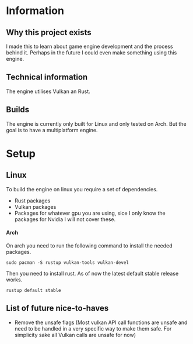# Information
## Why this project exists
I made this to learn about game engine development and the process behind it. Perhaps in the future I could even make something using this engine.

## Technical information
The engine utilises Vulkan an Rust.

## Builds
The engine is currently only built for Linux and only tested on Arch. But the goal is to have a multiplatform engine.

# Setup
## Linux
To build the engine on linux you require a set of dependencies.
- Rust packages
- Vulkan packages
- Packages for whatever gpu you are using, sice I only know the packages for Nvidia I will not cover these.

#### Arch
On arch you need to run the following command to install the needed packages.
```
sudo pacman -S rustup vulkan-tools vulkan-devel
```

Then you need to install rust. As of now the latest default stable release works.
```
rustup default stable
```

## List of future nice-to-haves
- Remove the unsafe flags (Most vulkan API call functions are unsafe and need to be handled in a very specific way to make them safe. For simplicity sake all Vulkan calls are unsafe for now)